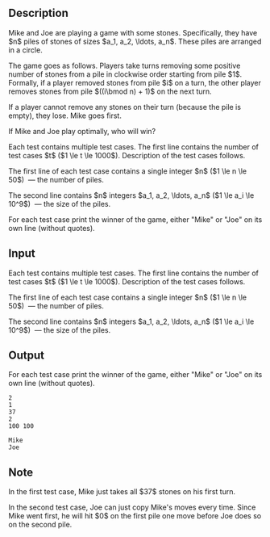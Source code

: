 ## Description

<div><p>Mike and Joe are playing a game with some stones. Specifically, they have $n$ piles of stones of sizes $a_1, a_2, \ldots, a_n$. These piles are arranged in a circle.</p><p>The game goes as follows. Players take turns removing some positive number of stones from a pile in clockwise order starting from pile $1$. Formally, if a player removed stones from pile $i$ on a turn, the other player removes stones from pile $((i\bmod n) + 1)$ on the next turn.</p><p>If a player cannot remove any stones on their turn (because the pile is empty), they lose. Mike goes first.</p><p>If Mike and Joe play optimally, who will win?</p></div><div class="input-specification"><p>Each test contains multiple test cases. The first line contains the number of test cases $t$ ($1 \le t \le 1000$). Description of the test cases follows.</p><p>The first line of each test case contains a single integer $n$ ($1 \le n \le 50$) &nbsp;— the number of piles.</p><p>The second line contains $n$ integers $a_1, a_2, \ldots, a_n$ ($1 \le a_i \le 10^9$) &nbsp;— the size of the piles.</p></div><div class="output-specification"><p>For each test case print the winner of the game, either "Mike" or "Joe" on its own line (without quotes).</p></div>

## Input

<p>Each test contains multiple test cases. The first line contains the number of test cases $t$ ($1 \le t \le 1000$). Description of the test cases follows.</p><p>The first line of each test case contains a single integer $n$ ($1 \le n \le 50$) &nbsp;— the number of piles.</p><p>The second line contains $n$ integers $a_1, a_2, \ldots, a_n$ ($1 \le a_i \le 10^9$) &nbsp;— the size of the piles.</p>

## Output

<p>For each test case print the winner of the game, either "Mike" or "Joe" on its own line (without quotes).</p>





```input1|2,3
2
1
37
2
100 100
```




```output1
Mike
Joe
```



## Note

<p>In the first test case, Mike just takes all $37$ stones on his first turn.</p><p>In the second test case, Joe can just copy Mike's moves every time. Since Mike went first, he will hit $0$ on the first pile one move before Joe does so on the second pile.</p>
